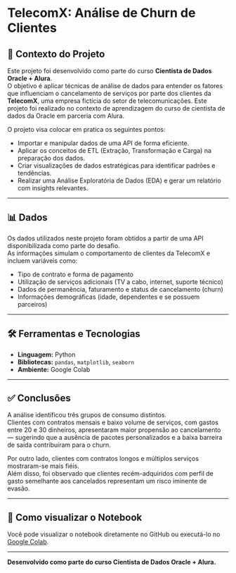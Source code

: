 # TelecomX: Análise de Churn de Clientes

## 📘 Contexto do Projeto

Este projeto foi desenvolvido como parte do curso **Cientista de Dados Oracle + Alura**.  
O objetivo é aplicar técnicas de análise de dados para entender os fatores que influenciam o cancelamento de serviços por parte dos clientes da **TelecomX**, uma empresa fictícia do setor de telecomunicações.
Este projeto foi realizado no contexto de aprendizagem do curso de cientista de dados da Oracle em parceria com Alura.

O projeto visa colocar em pratica os seguintes pontos:

- Importar e manipular dados de uma API de forma eficiente.
- Aplicar os conceitos de ETL (Extração, Transformação e Carga) na preparação dos dados.
- Criar visualizações de dados estratégicas para identificar padrões e tendências.
- Realizar uma Análise Exploratória de Dados (EDA) e gerar um relatório com insights relevantes.


---

## 📊 Dados

Os dados utilizados neste projeto foram obtidos a partir de uma API disponibilizada como parte do desafio.  
As informações simulam o comportamento de clientes da TelecomX e incluem variáveis como:

- Tipo de contrato e forma de pagamento  
- Utilização de serviços adicionais (TV a cabo, internet, suporte técnico)  
- Dados de permanência, faturamento e status de cancelamento (churn)  
- Informações demográficas (idade, dependentes e se possuem parceiros)

---

## 🛠️ Ferramentas e Tecnologias

- **Linguagem:** Python  
- **Bibliotecas:** `pandas`, `matplotlib`, `seaborn`  
- **Ambiente:** Google Colab

---

## ✅ Conclusões

A análise identificou três grupos de consumo distintos.  
Clientes com contratos mensais e baixo volume de serviços, com gastos entre 20 e 30 dinheiros, apresentaram maior propensão ao cancelamento — sugerindo que a ausência de pacotes personalizados e a baixa barreira de saída contribuíram para o churn.  

Por outro lado, clientes com contratos longos e múltiplos serviços mostraram-se mais fiéis.  
Além disso, foi observado que clientes recém-adquiridos com perfil de gasto semelhante aos cancelados representam um risco iminente de evasão.

---

## 📎 Como visualizar o Notebook

Você pode visualizar o notebook diretamente no GitHub ou executá-lo no [Google Colab](https://colab.research.google.com/).

---

**Desenvolvido como parte do curso Cientista de Dados Oracle + Alura.**

